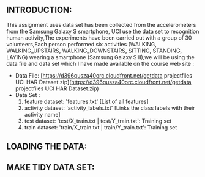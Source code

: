 ## INTRODUCTION: ##

 This assignment uses data set has been collected from the accelerometers from the Samsung Galaxy S smartphone, UCI use the data set to recognition human activity,The experiments have been carried out with a group of 30 volunteers,Each person performed six activities (WALKING, WALKING_UPSTAIRS, WALKING_DOWNSTAIRS, SITTING, STANDING, LAYING) wearing a smartphone (Samsung Galaxy S II),we will be using the data file and data set which I have made available on the course web site :
  
  - Data File: [https://d396qusza40orc.cloudfront.net/getdata projectfiles UCI HAR Dataset.zip](https://d396qusza40orc.cloudfront.net/getdata projectfiles UCI HAR Dataset.zip)
  - Data Set : 
       1. feature dataset: 'features.txt' [List of all features]
       2. activity dataset: 'activity_labels.txt' [Links the class labels with their activity name]
       3. test dataset: 'test/X_train.txt | test/Y_train.txt': Training set
       4. train dataset: 'train/X_train.txt | train/Y_train.txt': Training set


## LOADING THE DATA: ##


## MAKE TIDY DATA SET: ##
